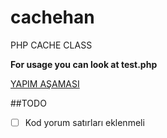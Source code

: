 # cachehan
PHP CACHE CLASS

**For usage you can look at test.php**

[YAPIM AŞAMASI](https://www.youtube.com/watch?v=_UcTpumtsTE)

##TODO 
- [ ] Kod yorum satırları eklenmeli
